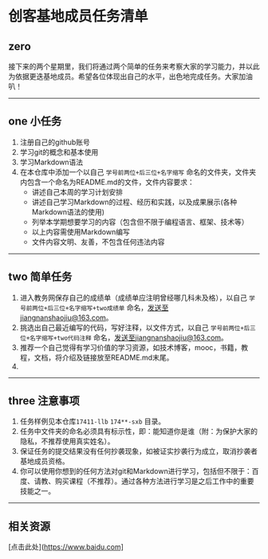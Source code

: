 # 创客基地成员任务清单

## zero

接下来的两个星期里，我们将通过两个简单的任务来考察大家的学习能力，并以此为依据更迭基地成员。希望各位体现出自己的水平，出色地完成任务。大家加油叭！

------

## one 小任务

1. 注册自己的github账号
2. 学习git的概念和基本使用    
3. 学习Markdown语法    
4. 在本仓库中添加一个以自己 `学号前两位+后三位+名字缩写` 命名的文件夹，文件夹内包含一个命名为README.md的文件，文件内容要求：   
   - 讲述自己本周的学习计划安排   
   - 讲述自己学习Markdown的过程、经历和实践，以及成果展示(各种Markdown语法的使用)   
   - 列举本学期想要学习的内容（包含但不限于编程语言、框架、技术等）    
   - 以上内容需使用Markdown编写    
   - 文件内容文明、友善，不包含任何违法内容

------

## two 简单任务

1. 进入教务网保存自己的成绩单（成绩单应注明曾经哪几科未及格），以自己 `学号前两位+后三位+名字缩写+two成绩单` 命名，发送至jiangnanshaojiu@163.com。
2. 挑选出自己最近编写的代码，写好注释，以文件方式，以自己 `学号前两位+后三位+名字缩写+two代码注释` 命名，发送至jiangnanshaojiu@163.com。
3. 推荐一个自己觉得有学习价值的学习资源，如技术博客，mooc，书籍，教程，文档，将介绍及链接放至README.md末尾。
4.  

------

## three 注意事项

1. 任务样例见本仓库`17411-llb` `174**-sxb` 目录。   
2. 任务中文件夹的命名必须具有标示性，即：能知道你是谁（附：为保护大家的隐私，不推荐使用真实姓名）。    
3. 保证任务的提交结果没有任何抄袭现象，如被证实抄袭行为成立，取消抄袭者基地成员资格。  
4. 你可以使用你想到的任何方法对git和Markdown进行学习，包括但不限于：百度、请教、购买课程（不推荐）。通过各种方法进行学习是之后工作中的重要技能之一。  

------

## 相关资源

[点击此处](https://www.baidu.com]
